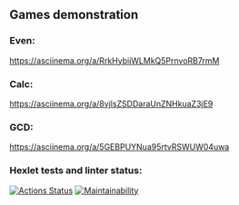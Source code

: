 ## Games demonstration
### Even:
https://asciinema.org/a/RrkHybijWLMkQ5PrnvoRB7rmM
### Calc:
https://asciinema.org/a/8vjlsZSDDaraUnZNHkuaZ3jE9
### GCD:
https://asciinema.org/a/5GEBPUYNua95rtvRSWUW04uwa

### Hexlet tests and linter status:
[![Actions Status](https://github.com/mari-ship-it/java-project-61/actions/workflows/hexlet-check.yml/badge.svg)](https://github.com/mari-ship-it/java-project-61/actions)
[![Maintainability](https://api.codeclimate.com/v1/badges/7b71d34d578bfd7a74d3/maintainability)](https://codeclimate.com/github/mari-ship-it/java-project-61/maintainability)
